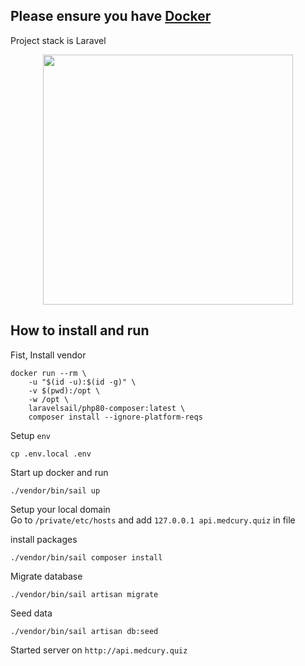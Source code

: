 ## Please ensure you have [Docker](https://www.docker.com/)

Project stack is Laravel
<p align="center"><a href="https://laravel.com" target="_blank"><img src="https://raw.githubusercontent.com/laravel/art/master/logo-lockup/5%20SVG/2%20CMYK/1%20Full%20Color/laravel-logolockup-cmyk-red.svg" width="400"></a></p>

## How to install and run

Fist, Install vendor
```
docker run --rm \
    -u "$(id -u):$(id -g)" \
    -v $(pwd):/opt \
    -w /opt \
    laravelsail/php80-composer:latest \
    composer install --ignore-platform-reqs
```    

Setup ```env```

```
cp .env.local .env
```

Start up docker and run

```
./vendor/bin/sail up
```

Setup your local domain \
Go to ``` /private/etc/hosts ``` and add ``` 127.0.0.1 api.medcury.quiz ``` in file

install packages
```
./vendor/bin/sail composer install
```

Migrate database
```
./vendor/bin/sail artisan migrate
```

Seed data
```
./vendor/bin/sail artisan db:seed
```

Started server on ``` http://api.medcury.quiz ```

